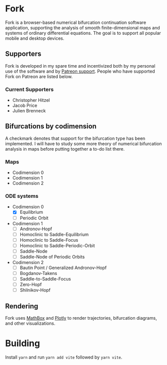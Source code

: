 # Fork
Fork is a browser-based numerical bifurcation continuation software application, supporting the analysis of smooth finite-dimensional maps and systems of ordinary differential equations.
The goal is to support all popular mobile and desktop devices.

## Supporters
Fork is developed in my spare time and incentivized both by my personal use of the software and by [Patreon support](https://www.patreon.com/ForkDynamics).
People who have supported Fork on Patreon are listed below.

### Current Supporters

- Christopher Hitzel
- Jacob Price
- Julien Brenneck

## Bifurcations by codimension
A checkmark denotes that support for the bifurcation type has been implemented.
I will have to study some more theory of numerical bifurcation analysis in maps before putting together a to-do list there.

### Maps
- Codimension 0
- Codimension 1
- Codimension 2

### ODE systems
- Codimension 0
    - [X] Equilibrium
    - [ ] Periodic Orbit
- Codimension 1
    - [ ] Andronov-Hopf
    - [ ] Homoclinic to Saddle-Equilibrium
    - [ ] Homoclinic to Saddle-Focus
    - [ ] Homoclinic to Saddle-Periodic-Orbit
    - [ ] Saddle-Node
    - [ ] Saddle-Node of Periodic Orbits
- Codimension 2
    - [ ] Bautin Point / Generalized Andronov-Hopf
    - [ ] Bogdanov-Takens
    - [ ] Saddle-to-Saddle-Focus
    - [ ] Zero-Hopf
    - [ ] Shilnikov-Hopf

## Rendering
Fork uses [MathBox](https://github.com/unconed/mathbox) and [Plotly](https://plotly.com/javascript/) to render trajectories, bifurcation diagrams, and other visualizations.

# Building
Install `yarn` and run `yarn add vite` followed by `yarn vite`.